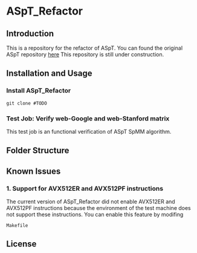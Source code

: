 # ASpT_Refactor
## Introduction
This is a repository for the refactor of ASpT.
You can found the original ASpT repository [here](http://gitlab.hpcrl.cse.ohio-state.edu/chong/ppopp19_ae)
This repository is still under construction.

## Installation and Usage
### Install ASpT_Refactor
```shell
git clone #TODO
```

### Test Job: Verify web-Google and web-Stanford matrix
This test job is an functional verification of ASpT SpMM algorithm.

## Folder Structure

## Known Issues
### 1. Support for AVX512ER and AVX512PF instructions
The current version of ASpT_Refactor did not enable AVX512ER and AVX512PF instructions because the environment of the test machine does not support these instructions. You can enable this feature by modifing 
```
Makefile
```

## License
